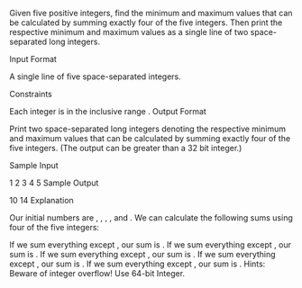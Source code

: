 Given five positive integers, find the minimum and maximum values that can be calculated by summing exactly four of the five integers. Then print the respective minimum and maximum values as a single line of two space-separated long integers.

Input Format

A single line of five space-separated integers.

Constraints

Each integer is in the inclusive range .
Output Format

Print two space-separated long integers denoting the respective minimum and maximum values that can be calculated by summing exactly four of the five integers. (The output can be greater than a 32 bit integer.)

Sample Input

1 2 3 4 5
Sample Output

10 14
Explanation

Our initial numbers are , , , , and . We can calculate the following sums using four of the five integers:

If we sum everything except , our sum is .
If we sum everything except , our sum is .
If we sum everything except , our sum is .
If we sum everything except , our sum is .
If we sum everything except , our sum is .
Hints: Beware of integer overflow! Use 64-bit Integer.
